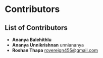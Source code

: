 # Contributors


## List of Contributors
- **Ananya Balehithlu** 
- **Ananya Unnikrishnan** unniananya
- **Roshan Thapa** rovereign455@gmail.com
